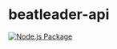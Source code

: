 # beatleader-api
[![Node.js Package](https://github.com/gurrrrrrett3/beatleader-api/actions/workflows/npm-publish-github-packages.yml/badge.svg)](https://github.com/gurrrrrrett3/beatleader-api/actions/workflows/npm-publish-github-packages.yml)
